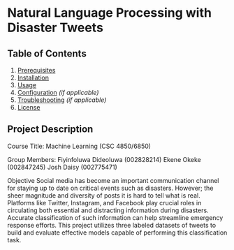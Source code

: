 # Natural Language Processing with Disaster Tweets

## Table of Contents 
1. [Prerequisites](#prerequisites) 
2. [Installation](#installation) 
3. [Usage](#usage) 
4. [Configuration](#configuration) *(if applicable)* 
5. [Troubleshooting](#troubleshooting) *(if applicable)* 
6. [License](#license) 

## Project Description
Course Title: Machine Learning (CSC 4850/6850)

Group Members:
Fiyinfoluwa Dideoluwa (002828214)
Ekene Okeke (002847245)
Josh Daisy (002775471)

Objective
Social media has become an important communication channel for staying up to date on critical events such as disasters. However; the sheer magnitude and diversity of posts it is hard to tell what is real. Platforms like Twitter, Instagram, and Facebook play crucial roles in circulating both essential and distracting information during disasters. Accurate classification of such information can help streamline emergency response efforts. This project utilizes three labeled datasets of tweets to build and evaluate effective models capable of performing this classification task.


